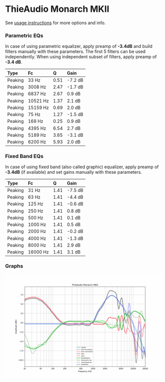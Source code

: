 # ThieAudio Monarch MKII
See [usage instructions](https://github.com/jaakkopasanen/AutoEq#usage) for more options and info.

### Parametric EQs
In case of using parametric equalizer, apply preamp of **-3.4dB** and build filters manually
with these parameters. The first 5 filters can be used independently.
When using independent subset of filters, apply preamp of **-3.4 dB**.

| Type    | Fc       |    Q | Gain    |
|:--------|:---------|:-----|:--------|
| Peaking | 33 Hz    | 0.51 | -7.2 dB |
| Peaking | 3008 Hz  | 2.47 | -1.7 dB |
| Peaking | 6837 Hz  | 2.67 | 0.9 dB  |
| Peaking | 10521 Hz | 1.37 | 2.1 dB  |
| Peaking | 15159 Hz | 0.69 | 2.0 dB  |
| Peaking | 75 Hz    | 1.27 | -1.5 dB |
| Peaking | 168 Hz   | 0.25 | 0.9 dB  |
| Peaking | 4395 Hz  | 6.54 | 2.7 dB  |
| Peaking | 5189 Hz  | 3.65 | -3.1 dB |
| Peaking | 6200 Hz  | 5.93 | 2.0 dB  |

### Fixed Band EQs
In case of using fixed band (also called graphic) equalizer, apply preamp of **-3.4dB**
(if available) and set gains manually with these parameters.

| Type    | Fc       |    Q | Gain    |
|:--------|:---------|:-----|:--------|
| Peaking | 31 Hz    | 1.41 | -7.5 dB |
| Peaking | 63 Hz    | 1.41 | -4.4 dB |
| Peaking | 125 Hz   | 1.41 | -0.6 dB |
| Peaking | 250 Hz   | 1.41 | 0.8 dB  |
| Peaking | 500 Hz   | 1.41 | 0.1 dB  |
| Peaking | 1000 Hz  | 1.41 | 0.5 dB  |
| Peaking | 2000 Hz  | 1.41 | -0.2 dB |
| Peaking | 4000 Hz  | 1.41 | -1.3 dB |
| Peaking | 8000 Hz  | 1.41 | 2.9 dB  |
| Peaking | 16000 Hz | 1.41 | 3.1 dB  |

### Graphs
![](./ThieAudio%20Monarch%20MKII.png)